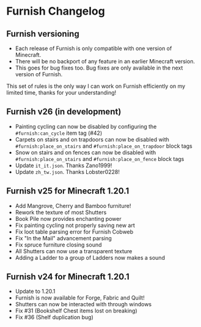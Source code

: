 # Furnish Changelog

## Furnish versioning

- Each release of Furnish is only compatible with one version of Minecraft.
- There will be no backport of any feature in an earlier Minecraft version.
- This goes for bug fixes too. Bug fixes are only available in the next version of Furnish.

This set of rules is the only way I can work on Furnish efficiently on my limited time, thanks for your understanding!

## Furnish v26 (in development)

- Painting cycling can now be disabled by configuring the `#furnish:can_cycle` item tag (#42)
- Carpets on stairs and on trapdoors can now be disabled with `#furnish:place_on_stairs` and `#furnish:place_on_trapdoor` block tags
- Snow on stairs and on fences can now be disabled with `#furnish:place_on_stairs` and `#furnish:place_on_fence` block tags
- Update `it_it.json`. Thanks Zano1999!
- Update `zh_tw.json`. Thanks Lobster0228!

## Furnish v25 for Minecraft 1.20.1

- Add Mangrove, Cherry and Bamboo furniture!
- Rework the texture of most Shutters
- Book Pile now provides enchanting power
- Fix painting cycling not properly saving new art
- Fix loot table parsing error for Furnish Cobweb
- Fix "In the Mail" advancement parsing
- Fix spruce furniture closing sound
- All Shutters can now use a transparent texture
- Adding a Ladder to a group of Ladders now makes a sound

## Furnish v24 for Minecraft 1.20.1

- Update to 1.20.1
- Furnish is now available for Forge, Fabric and Quilt!
- Shutters can now be interacted with through windows
- Fix #31 (Bookshelf Chest items lost on breaking)
- Fix #36 (Shelf duplication bug)
